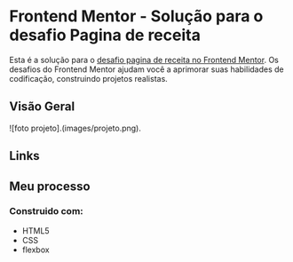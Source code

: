# Frontend Mentor - Solução para o desafio Pagina de receita

Esta é a solução para o [desafio pagina de receita no Frontend Mentor](https://www.frontendmentor.io/challenges/recipe-page-KiTsR8QQKm). Os desafios do Frontend Mentor ajudam você a aprimorar suas habilidades de codificação, construindo projetos realistas.

## Visão Geral 
![foto projeto].(images/projeto.png).

## Links 

## Meu processo

### Construido com:
- HTML5
- CSS
- flexbox
